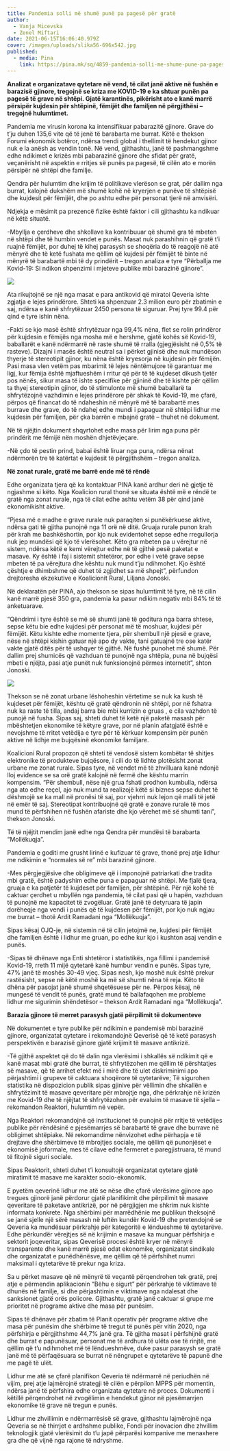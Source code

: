```yaml
---
title: Pandemia solli më shumë punë pa pagesë për gratë
author:
  - Vanja Micevska
  - Zenel Miftari
date: 2021-06-15T16:06:40.979Z
cover: /images/uploads/slika56-696x542.jpg
published:
  - media: Pina
    link: https://pina.mk/sq/4859-pandemia-solli-me-shume-pune-pa-pagese-per-grate/
---
```

**Analizat e organizatave qytetare në vend, të cilat janë aktive në fushën e barazisë gjinore, tregojnë se kriza me KOVID-19 e ka shtuar punën pa pagesë të grave në shtëpi. Gjatë karantinës, pikërisht ato e kanë marrë përsipër kujdesin për shtëpinë, fëmijët dhe familjen në përgjithësi – tregojnë hulumtimet.**

Pandemia me virusin korona ka intensifikuar pabarazitë gjinore. Grave do t’ju duhen 135,6 vite që të jenë të barabarta me burrat. Këtë e thekson Forumi ekonomik botëror, ndërsa trendi global i thellimit të hendekut gjinor nuk e la anësh as vendin tonë. Në vend, gjithashtu, janë të pashmangshme edhe ndikimet e krizës mbi pabarazinë gjinore dhe sfidat për gratë, veçanërisht në aspektin e rritjes së punës pa pagesë, të cilën ato e morën përsipër në shtëpi dhe familje.

Qendra për hulumtim dhe krijim të politikave vlerëson se grat, për dallim nga burrat, kalojnë dukshëm më shumë kohë në kryerjen e punëve të shtëpisë dhe kujdesit për fëmijët, dhe po ashtu edhe për personat tjerë në amvisëri.

Ndjekja e mësimit pa prezencë fizike është faktor i cili gjithashtu ka ndikuar në këtë situatë.

\-Mbyllja e çerdheve dhe shkollave ka kontribuuar që shumë gra të mbeten në shtëpi dhe të humbin vendet e punës. Masat nuk parashihnin që gratë t’i ruajnë fëmijët, por duhej të kihej parasysh se shoqëria do të reagojë në atë mënyrë dhe të ketë fushata me qëllim që kujdesi për fëmijët të binte në mënyrë të barabartë mbi të dy prindërit – tregon analiza e tyre “Përballja me Kovid-19: Si ndikon shpenzimi i mjeteve publike mbi barazinë gjinore”.

![](/images/uploads/3.jpg)

Ata rikujtojnë se një nga masat e para antikovid që miratoi Qeveria ishte zgjatja e lejes prindërore. Shteti ka shpenzuar 2.3 milion euro për zbatimin e saj, ndërsa e kanë shfrytëzuar 2450 persona të siguruar. Prej tyre 99.4 për qind e tyre ishin nëna.

\-Fakti se kjo masë është shfrytëzuar nga 99,4% nëna, flet se rolin prindëror për kujdesin e fëmijës nga mosha më e hershme, gjatë kohës së Kovid-19, baballarët e kanë ndërmarrë në raste shumë të rralla (gjegjësisht në 0,5% të rasteve). Dizajni i masës është neutral sa i përket gjinisë dhe nuk mundëson thyerje të stereotipit gjinor, ku nëna është kryesorja në kujdesin për fëmijën. Pasi masa vlen vetëm pas mbarimit të lejes nëntëmujore të garantuar me ligj, kur fëmija është mjaftueshëm i rritur që për të të kujdeset dikush tjetër pos nënës, sikur masa të ishte specifike për gjininë dhe të kishte për qëllim ta thyej stereotipin gjinor, do të stimulonte më shumë baballarë ta shfrytëzojnë vazhdimin e lejes prindërore për shkak të Kovid-19, me çfarë, përpos që financat do të ndaheshin në mënyrë më të barabartë mes burrave dhe grave, do të ndahej edhe mundi i papaguar në shtëpi lidhur me kujdesin për familjen, për çka barrën e mbajnë gratë – thuhet në dokument.

Në të njëjtin dokument shqyrtohet edhe masa për lirim nga puna për prindërit me fëmijë nën moshën dhjetëvjeçare.

\-Në çdo të pestin prind, babai është liruar nga puna, ndërsa nënat ndërmorën tre të katërtat e kujdesit të përgjithshëm – tregon analiza.

**Në zonat rurale, gratë me barrë ende më të rëndë**

Edhe organizata tjera që ka kontaktuar PINA kanë ardhur deri në gjetje të ngjashme si këto. Nga Koalicion rural thonë se situata është më e rëndë te gratë nga zonat rurale, nga të cilat edhe ashtu vetëm 38 për qind janë ekonomikisht aktive.

“Pjesa më e madhe e grave rurale nuk paraqiten si punëkërkuese aktive, ndërsa gati të gjitha punojnë nga 11 orë në ditë. Gruaja rurale punon krah për krah me bashkëshortin, por kjo nuk evidentohet sepse edhe rregullorja nuk jep mundësi që kjo të vlerësohet. Këto gra mbeten pa u vërejtur në sistem, ndërsa këtë e kemi vërejtur edhe në të gjithë pesë paketat e masave. Ky është i faj i sistemit shtetëror, por edhe i vetë grave sepse mbeten të pa vërejtura dhe kështu nuk mund t’ju ndihmohet. Kjo është çështje e dhimbshme që duhet të zgjidhet sa më shpejt”, përfundon drejtoresha ekzekutive e Koalicionit Rural, Liljana Jonoski.

Në deklaratën për PINA, ajo thekson se sipas hulumtimit të tyre, në të cilin kanë marrë pjesë 350 gra, pandemia ka pasur ndikim negativ mbi 84% të të anketuarave.

“Qëndrimi i tyre është se më së shumti janë të goditura nga barra shtese, sepse këtu bie edhe kujdesi për personat më të moshuar, kujdesi për fëmijët. Këtu kishte edhe momente tjera, për shembull një pjesë e grave, nëse në shtëpi kishin gatuar një apo dy vakte, tani gatuajnë tre ose katër vakte gjatë ditës për të ushqyer të gjithë. Në fushë punohet më shumë. Për dallim prej shumicës që vazhduan të punojnë nga shtëpia, puna në bujqësi mbeti e njëjta, pasi atje punët nuk funksionojnë përmes internetit”, shton Jonoski.

![](/images/uploads/333.jpg)

Thekson se në zonat urbane lëshoheshin vërtetime se nuk ka kush të kujdeset për fëmijët, kështu që gratë qëndronin në shtëpi, por në fshatra nuk ka raste të tilla, andaj barra bie mbi kurrizin e gruas , e cila vazhdon të punojë në fusha. Sipas saj, shteti duhet të ketë një paketë masash për mbështetjen ekonomike të këtyre grave, por në planin afatgjatë është e nevojshme të rritet vetëdija e tyre për të kërkuar kompensim për punën aktive në lidhje me bujqësinë ekonomike familjare.

Koalicioni Rural propozon që shteti të vendosë sistem kombëtar të shitjes elektronike të produkteve bujqësore, i cili do të lidhte plotësisht zonat urbane me zonat rurale. Sipas tyre, në vendet më të zhvilluara kanë ndonjë lloj evidence se sa orë gratë kalojnë në fermë dhe kështu marrin kompensim. “Për shembull, nëse një grua fshati prodhon kumbulla, ndërsa nga ato edhe reçel, ajo nuk mund ta realizojë këtë si biznes sepse duhet të dëshmojë se ka mall në pronësi të saj, por vjehrri nuk lejon që malli të jetë në emër të saj. Stereotipat kontribuojnë që gratë e zonave rurale të mos mund të përfshihen në fushën afariste dhe kjo vërehet më së shumti tani”, thekson Jonoski.

Të të njëjtit mendim janë edhe nga Qendra për mundësi të barabarta “Mollëkuqja”.

Pandemia e goditi me grusht lirinë e kufizuar të grave, thonë prej atje lidhur me ndikimin e “normales së re” mbi barazinë gjinore.

\-Mes përgjegjësive dhe obligimeve që i imponojnë patriarkati dhe tradita mbi gratë, është padyshim edhe puna e papaguar në shtëpi. Me fjalë tjera, gruaja e ka patjetër të kujdeset për familjen, për shtëpinë. Për një kohë të caktuar çerdhet u mbyllën nga pandemia, të cilat pasi që u hapën, vazhduan të punojnë me kapacitet të zvogëluar. Gratë janë të detyruara të japin dorëheqje nga vendi i punës që të kujdesen për fëmijët, por kjo nuk ngjau me burrat – thotë Ardit Ramadani nga “Mollëkuqja”.

Sipas kësaj OJQ-je, në sistemin në të cilin jetojmë ne, kujdesi për fëmijët dhe familjen është i lidhur me gruan, po edhe kur kjo i kushton asaj vendin e punës.

\-Sipas të dhënave nga Enti shtetëror i statistikës, nga fillimi i pandemisë Kovid-19, rreth 11 mijë qytetarë kanë humbur vendin e punës. Sipas tyre, 47% janë të moshës 30-49 vjeç. Sipas nesh, kjo moshë nuk është prekur rastësisht, sepse në këtë moshë ka më së shumti nëna të reja. Këto të dhëna për pasojat janë shumë shqetësuese për ne. Përpos kësaj, në mungesë të vendit të punës, gratë mund të ballafaqohen me probleme lidhur me sigurimin shëndetësor – thekson Ardit Ramadani nga “Mollëkuqja”.

**Barazia gjinore të merret parasysh gjatë përpilimit të dokumenteve**

Në dokumentet e tyre publike për ndikimin e pandemisë mbi barazinë gjinore, organizatat qytetare i rekomandojnë Qeverisë që të ketë parasysh perspektivën e barazisë gjinore gjatë krijimit të masave antikrizë.

\-Të gjithë aspektet që do të dalin nga vlerësimi i shkallës së ndikimit që e kanë masat mbi gratë dhe burrat, të shfrytëzohen me qëllim të përshtatjes së masave, që të arrihet efekt më i mirë dhe të ulet diskriminimi apo përjashtimi i grupeve të caktuara shoqërore të qytetarëve; Të sigurohen statistika në dispozicion publik sipas gjinive për vëllimin dhe shkallën e shfrytëzimit të masave qeveritare për mbrojtje nga, dhe përkrahje në krizën me Kovid-19 dhe të njëjtat të shfrytëzohen për evaluim të masave të sjella – rekomandon Reaktori, hulumtim në vepër.

Nga Reaktori rekomandojnë që institucionet të punojnë për rritje të vetëdijes publike për rëndësinë e pjesëmarrjes së barabartë të grave dhe burrave në obligimet shtëpiake. Në rekomandime nënvizohet edhe përhapja e të drejtave dhe shërbimeve të mbrojtjes sociale, me qëllim që punonjëset e ekonomisë joformale, mes të cilave edhe fermeret e paregjistruara, të mund të fitojnë siguri sociale.

Sipas Reaktorit, shteti duhet t’i konsultojë organizatat qytetare gjatë miratimit të masave me karakter socio-ekonomik.

E pyetëm qeverinë lidhur me atë se nëse dhe çfarë vlerësime gjinore apo tregues gjinorë janë përdorur gjatë planifikimit dhe përpilimit të masave qeveritare të paketave antikrizë, por në përgjigjen me shkrim nuk kishte informata konkrete. Nga shërbimi për marrëdhënie me publikun theksojnë se janë sjelle një sërë masash në luftën kundër Kovid-19 dhe pretendojnë se Qeveria ka mundësuar përkrahje për kategoritë e lëndueshme të qytetarëve. Edhe përkundër vërejtjes së në krijimin e masave ka munguar përfshirja e sektorit joqeveritar, sipas Qeverisë procesi është kryer në mënyrë transparente dhe kanë marrë pjesë odat ekonomike, organizatat sindikale dhe organizatat e punëdhënësve, me qëllim që të përfshihet numri maksimal i qytetarëve të prekur nga kriza.

Sa u përket masave që në mënyrë të veçantë përqendrohen tek gratë, prej atje e përmendin aplikacionin “Bëhu e sigurt” për përkrahje të viktimave të dhunës në familje, si dhe përjashtimin e viktimave nga ndalesat dhe sanksionet gjatë orës policore. Gjithashtu, gratë janë caktuar si grupe me prioritet në programe aktive dhe masa për punësim.

Sipas të dhënave për zbatim të Planit operativ për programe aktive dhe masa për punësim dhe shërbime të tregut të punës për vitin 2020, nga përfshirja e përgjithshme 44,7% janë gra. Të gjitha masat i përfshijnë gratë dhe burrat e papunësuar, personat me të ardhura të ulëta ose të rinjtë, me qëllim që t’u ndihmohet më të lëndueshmëve, duke pasur parasysh se gratë janë më të përfaqësuara se burrat në nëngrupet e qytetarëve të papunë dhe me pagë të ulët.

Lidhur me atë se çfarë planifikon Qeveria të ndërmarrë në periudhën në vijim, prej atje lajmërojnë strategji të cilën e përpilon MPPS për momentin, ndërsa janë të përfshira edhe organizata qytetare në proces. Dokumenti i këtillë përqendrohet në zvogëlimin e hendekut gjinor në pjesëmarrjen ekonomike të grave në tregun e punës.

Lidhur me zhvillimin e ndërmarrësisë së grave, gjithashtu lajmërojnë nga Qeveria se në thirrjet e ardhshme publike, Fondi për inovacion dhe zhvillim teknologjik gjatë vlerësimit do t’u japë përparësi kompanive me menaxhere gra dhe që vijnë nga rajone të ndryshme.